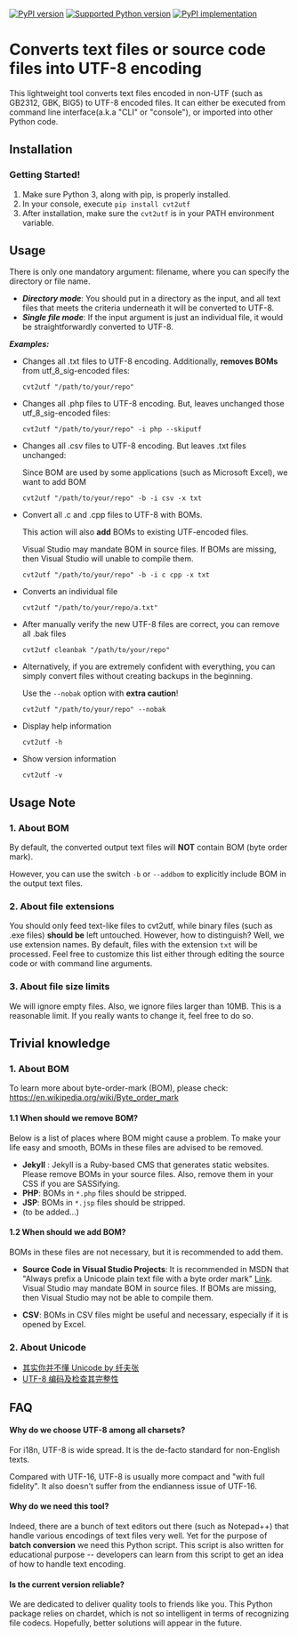 [![PyPI version](https://img.shields.io/pypi/v/cvt2utf.svg)](https://pypi.python.org/pypi/cvt2utf/)
[![Supported Python version](https://img.shields.io/pypi/pyversions/cvt2utf.svg)](https://pypi.python.org/pypi/cvt2utf/)
[![PyPI implementation](https://img.shields.io/pypi/implementation/cvt2utf.svg)](https://pypi.python.org/pypi/cvt2utf/)


# Converts text files or source code files into UTF-8 encoding

This lightweight tool converts text files encoded in non-UTF (such as GB2312, GBK, BIG5) to UTF-8 encoded files. 
It can either be executed from command line interface(a.k.a "CLI" or "console"), or imported into other Python code.

## Installation

### Getting Started!
1. Make sure Python 3, along with pip, is properly installed. 
1. In your console, execute `pip install cvt2utf` 
1. After installation, make sure the `cvt2utf` is in your PATH environment variable.
    
## Usage
There is only one mandatory argument: filename, where you can specify the directory or file name. 
* ___Directory mode___: You should put in a directory as the input, and all text files that meets the criteria underneath it will be converted to UTF-8.
* ___Single file mode___: If the input argument is just an individual file, it would be straightforwardly converted to UTF-8. 

___Examples:___

* Changes all .txt files to UTF-8 encoding. Additionally, **removes BOMs** from utf_8_sig-encoded files: 

    `cvt2utf "/path/to/your/repo" `

* Changes all .php files to UTF-8 encoding. But, leaves unchanged those utf_8_sig-encoded files: 

    `cvt2utf "/path/to/your/repo" -i php --skiputf`

* Changes all .csv files to UTF-8 encoding. But leaves .txt files unchanged: 

     Since BOM are used by some applications (such as Microsoft Excel), we want to add BOM

    `cvt2utf "/path/to/your/repo" -b -i csv -x txt`

    
* Convert all .c and .cpp files to UTF-8 with BOMs. 

    This action will also __add__ BOMs to existing UTF-encoded files. 
    
    Visual Studio may mandate BOM in source files. If BOMs are missing, then Visual Studio will unable to compile them.

    `cvt2utf "/path/to/your/repo" -b -i c cpp -x txt`
    
* Converts an individual file 

    `cvt2utf "/path/to/your/repo/a.txt"`

* After manually verify the new UTF-8 files are correct, you can remove all .bak files

    `cvt2utf cleanbak "/path/to/your/repo" `


* Alternatively, if you are extremely confident with everything, you can simply convert files without creating backups in the beginning.
    
    Use the `--nobak` option with **extra caution**!

    `cvt2utf "/path/to/your/repo" --nobak`

* Display help information

    `cvt2utf -h`

* Show version information

    `cvt2utf -v`

## Usage Note

### 1. About BOM

By default, the converted output text files will __NOT__ contain BOM (byte order mark). 

However, you can use the switch `-b` or `--addbom` to explicitly include BOM in the output text files. 

### 2. About file extensions

You should only feed text-like files to cvt2utf, while binary files (such as .exe files) **should be** left untouched. 
However, how to distinguish? Well, we use extension names. By default, files with the extension `txt` will be processed.
Feel free to customize this list either through editing the source code or with command line arguments.

### 3. About file size limits

We will ignore empty files. Also, we ignore files larger than 10MB. This is a reasonable limit. If you really wants to change it, feel free to do so.

## Trivial knowledge

### 1. About BOM
To learn more about byte-order-mark (BOM), please check: https://en.wikipedia.org/wiki/Byte_order_mark 

#### 1.1 When should we remove BOM?
Below is a list of places where BOM might cause a problem. To make your life easy and smooth, BOMs in these files are advised to be removed.
* __Jekyll__ : Jekyll is a Ruby-based CMS that generates static websites. Please remove BOMs in your source files. Also, remove them in your CSS if you are SASSifying.
* __PHP__: BOMs in `*.php` files should be stripped.
* __JSP__: BOMs in `*.jsp` files should be stripped. 
* (to be added...)

#### 1.2 When should we add BOM?
BOMs in these files are not necessary, but it is recommended to add them.

* __Source Code in Visual Studio Projects__: 
    It is recommended in MSDN that "Always prefix a Unicode plain text file with a byte order mark" [Link](https://msdn.microsoft.com/en-us/library/windows/desktop/dd374101(v=vs.85).aspx). 
    Visual Studio may mandate BOM in source files. If BOMs are missing, then Visual Studio may not be able to compile them.

* __CSV__: 
    BOMs in CSV files might be useful and necessary, especially if it is opened by Excel.

### 2. About Unicode
* [其实你并不懂 Unicode by 纤夫张](https://zhuanlan.zhihu.com/p/53714077)
* [UTF-8 编码及检查其完整性](https://juejin.im/post/5c3ff87f6fb9a049c15f7db0)


## FAQ

#### Why do we choose UTF-8 among all charsets? 

For i18n, UTF-8 is wide spread. It is the de-facto standard for non-English texts.

Compared with UTF-16, UTF-8 is usually more compact and "with full fidelity". It also doesn't suffer from the endianness issue of UTF-16. 

#### Why do we need this tool?

Indeed, there are a bunch of text editors out there (such as Notepad++) that handle various encodings of text files very well. Yet for the purpose of __batch conversion__ we need this Python script. This script is also written for educational purpose -- developers can learn from this script to get an idea of how to handle text encoding.

#### Is the current version reliable?
We are dedicated to deliver quality tools to friends like you. This Python package relies on chardet, which is not so intelligent in terms of recognizing file codecs. Hopefully, better solutions will appear in the future.
